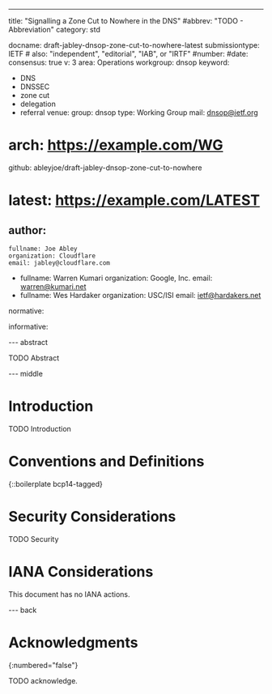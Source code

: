 ---
title: "Signalling a Zone Cut to Nowhere in the DNS"
#abbrev: "TODO - Abbreviation"
category: std

docname: draft-jabley-dnsop-zone-cut-to-nowhere-latest
submissiontype: IETF  # also: "independent", "editorial", "IAB", or "IRTF"
#number:
#date:
consensus: true
v: 3
area: Operations
workgroup: dnsop
keyword:
 - DNS
 - DNSSEC
 - zone cut
 - delegation
 - referral
venue:
  group: dnsop
  type: Working Group
  mail: dnsop@ietf.org
#  arch: https://example.com/WG
  github: ableyjoe/draft-jabley-dnsop-zone-cut-to-nowhere
#  latest: https://example.com/LATEST

author:
 -
    fullname: Joe Abley
    organization: Cloudflare
    email: jabley@cloudflare.com
 -
    fullname: Warren Kumari
    organization: Google, Inc.
    email: warren@kumari.net
 -
    fullname: Wes Hardaker
    organization: USC/ISI
    email: ietf@hardakers.net
    

normative:

informative:

--- abstract

TODO Abstract


--- middle

# Introduction

TODO Introduction


# Conventions and Definitions

{::boilerplate bcp14-tagged}


# Security Considerations

TODO Security


# IANA Considerations

This document has no IANA actions.


--- back

# Acknowledgments
{:numbered="false"}

TODO acknowledge.

